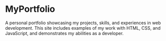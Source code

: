 # MyPortfolio
 A personal portfolio showcasing my projects, skills, and experiences in web development. This site includes examples of my work with HTML, CSS, and JavaScript, and demonstrates my abilities as a developer.

